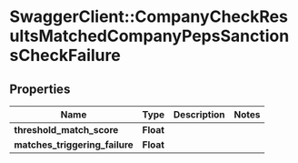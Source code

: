 # SwaggerClient::CompanyCheckResultsMatchedCompanyPepsSanctionsCheckFailure

## Properties
Name | Type | Description | Notes
------------ | ------------- | ------------- | -------------
**threshold_match_score** | **Float** |  | 
**matches_triggering_failure** | **Float** |  | 


